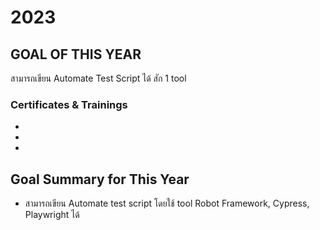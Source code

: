 # 2023

## GOAL OF THIS YEAR

สามารถเขียน Automate Test Script ได้ สัก 1 tool

### Certificates & Trainings
* 
* 
* 


## Goal Summary for This Year
* สามารถเขียน Automate test script โดยใช้ tool Robot Framework, Cypress, Playwright ได้
